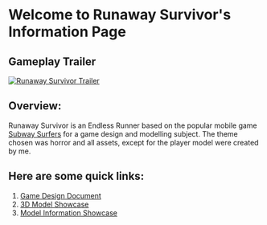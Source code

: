 # Welcome to Runaway Survivor's Information Page

## Gameplay Trailer

[![Runaway Survivor Trailer](https://img.youtube.com/vi/Q9tDv9YG-K8/0.jpg)](https://youtu.be/Q9tDv9YG-K8)

## Overview:
Runaway Survivor is an Endless Runner based on the popular mobile game [Subway Surfers](https://play.google.com/store/apps/details?id=com.kiloo.subwaysurf&hl=en_SG&gl=US) for a game design and modelling subject. The theme chosen was horror and all assets, except for the player model were created by me. 

## Here are some quick links:

1. [Game Design Document](https://1drv.ms/b/s!Ai1FM8OsG3Srgt1UaUESm3MZlF7I8g )
2. [3D Model Showcase](https://youtu.be/f_fwXiK2LT8) 
3. [Model Information Showcase](https://1drv.ms/b/s!Ai1FM8OsG3Srgt1W8JgTL1EODlFD2A?e=2QimXB ) 
